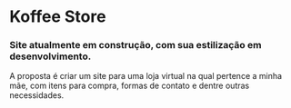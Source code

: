 <h1>Koffee Store</h1>

<h3>Site atualmente em construção, com sua estilização em desenvolvimento.</h3>

<p>A proposta é criar um site para uma loja virtual na qual pertence a minha mãe, com itens para compra, formas de contato e dentre outras necessidades.</p>



